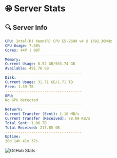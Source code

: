 # 🌐 Server Stats
## 🔍 Server Info
```yaml
CPU: Intel(R) Xeon(R) CPU E5-2699 v4 @ 1392.36MHz
CPU Usage: 7.50%
Cores: 44P | 88T
-----------------------------------
Memory:
Current Usage: 8.52 GB/503.74 GB
Available: 491.76 GB
-----------------------------------
Disk:
Current Usage: 31.71 GB/1.71 TB
Free: 1.59 TB
-----------------------------------
GPU:
No GPU detected
-----------------------------------
Network:
Current Transfer (Sent): 1.10 MB/s
Current Transfer (Received): 78.09 KB/s
Total Sent: 1.06 TB
Total Received: 217.85 GB
-----------------------------------
Uptime:
20d 14h 41m 37s
```
![GitHub Stats](https://img.shields.io/badge/Updated-2025-05-10_07:50:25-blue)